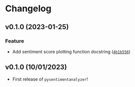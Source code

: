 # Changelog

<!--next-version-placeholder-->

## v0.1.0 (2023-01-25)
### Feature
* Add sentiment score plotting function docstring ([`4b1b556`](https://github.com/UBC-MDS/py-sentimentanalyzer/commit/4b1b55695ad00b066c10fef59c58a1e365d465bf))

## v0.1.0 (10/01/2023)

- First release of `pysentimentanalyzer`!